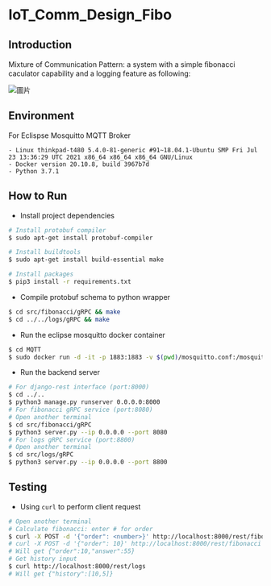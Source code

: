 # IoT_Comm_Design_Fibo

## Introduction
Mixture of Communication Pattern: a system with a simple ﬁbonacci caculator capability and a logging feature as following:

![圖片](https://user-images.githubusercontent.com/16716620/144636360-3ca74bad-d408-4af0-ab5b-9d695933ecfc.png)


## Environment
For Eclispse Mosquitto MQTT Broker
```
- Linux thinkpad-t480 5.4.0-81-generic #91~18.04.1-Ubuntu SMP Fri Jul 23 13:36:29 UTC 2021 x86_64 x86_64 x86_64 GNU/Linux
- Docker version 20.10.8, build 3967b7d
- Python 3.7.1
```

## How to Run
- Install project dependencies
```bash
# Install protobuf compiler
$ sudo apt-get install protobuf-compiler

# Install buildtools
$ sudo apt-get install build-essential make

# Install packages
$ pip3 install -r requirements.txt
```
- Compile protobuf schema to python wrapper
```bash
$ cd src/fibonacci/gRPC && make
$ cd ../../logs/gRPC && make
```
- Run the eclipse mosquitto docker container
```bash
$ cd MQTT
$ sudo docker run -d -it -p 1883:1883 -v $(pwd)/mosquitto.conf:/mosquitto/config/mosquitto.conf eclipse-mosquitto
```
- Run the backend server
```bash
# For django-rest interface (port:8000)
$ cd ../..
$ python3 manage.py runserver 0.0.0.0:8000
# For fibonacci gRPC service (port:8080)
# Open another terminal
$ cd src/fibonacci/gRPC
$ python3 server.py --ip 0.0.0.0 --port 8080
# For logs gRPC service (port:8800)
# Open another terminal
$ cd src/logs/gRPC
$ python3 server.py --ip 0.0.0.0 --port 8800
```

## Testing
- Using `curl` to perform client request
```bash
# Open another terminal
# Calculate fibonacci: enter # for order
$ curl -X POST -d '{"order": <number>}' http://localhost:8000/rest/fibonacci
# curl -X POST -d '{"order": 10}' http://localhost:8000/rest/fibonacci
# Will get {"order":10,"answer":55}
# Get history input
$ curl http://localhost:8000/rest/logs
# Will get {"history":[10,5]}
```

